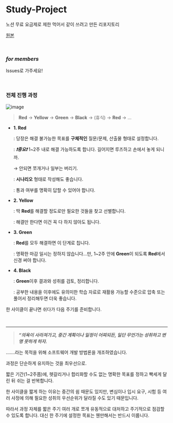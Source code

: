 # Study-Project
노션 무료 요금제로 제한 먹어서 같이 쓰려고 만든 리포지토리

[원본](https://www.notion.so/koine/Study-Project-1c3f85c3a9b1806d8e52ce56fccd324e)

&nbsp;

### <i>for members</i>
Issues로 가주세요!

&nbsp;

### 전체 진행 과정 

![image](https://github.com/user-attachments/assets/1ac3447d-0381-439e-b11b-9fe30b9025e7)

> **Red** → **Yellow** → **Green** → **Black**         → (휴식) → **Red** → …
> 
- **1. Red**
    
    : 당장은 해결 불가능한 목표를 **구체적인** 질문/문제, 산출물 형태로 설정합니다.
    
    : ***❗중요❗***  1~2주 내로 해결 가능하도록 합니다. 길어지면 루즈하고 손에서 놓게 되니까.
    
    → 안되면 쪼개거나 일부는 버리기.
    
    : **시나리오** 형태로 작성해도 좋습니다.
    
    : 통과 여부를 명확히 답할 수 있어야 합니다.
    
- **2. Yellow**
    
    : 딱 **Red**를 해결할 정도로만 필요한 것들을 찾고 선별합니다.
    
    : 해결만 한다면 이건 꼭 다 하지 않아도 됩니다.
    
- **3. Green**
    
    : **Red**를 모두 해결하면 이 단계로 칩니다.
    
    : 명확한 마감 일시는 정하지 않습니다…만, 1~2주 안에 **Green**이 되도록 **Red**에서 신경 써야 합니다.
    
- **4. Black**
    
    : **Green**이후 결과와 성취를 검토, 정리합니다.
    
    : 공부한 내용을 이후에도 유의미한 학습 자료로 재활용 가능할 수준으로 압축 또는 풀어서 정리해두면 더욱 좋습니다.
    

한 사이클이 끝나면 쉬다가 다음 주기를 준비합니다.

&nbsp;

--------------

> ***“의욕이 사라져가고, 중간 계획이나 일정이 어찌되든, 일단 무언가는 성취하고 변명 못하게 하자.***
> 

…….라는 목적을 위해 소프트웨어 개발 방법론을 개조하였습니다.

과정은 단순하게 유지하는 것을 최우선으로.

짧은 기간(1~2주쯤)에, 헷갈리거나 합리화할 수도 없는 명확한 목표를 정하고 빡세게 달린 뒤 쉬는 걸 반복합니다.

한 사이클을 짧게 하는 이유는 중간의 쉼 때문도 있지만, 변심이나 입시 요구, 시험 등 여러 사정에 의해 필요한 성취의 우선순위가 달라질 수도 있기 때문입니다.

따라서 과정 자체를 짧은 주기 여러 개로 쪼개 유동적으로 대처하고 주기적으로 점검할 수 있도록 합니다. 대신 한 주기에 설정한 목표는 웬만해서는 반드시 이룹니다.
